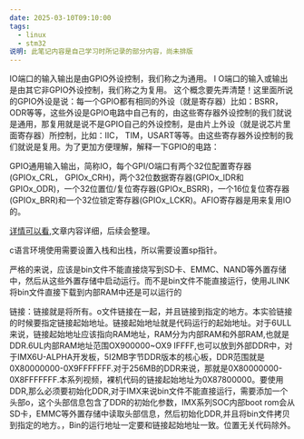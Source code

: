 ```yaml
---
date: 2025-03-10T09:10:00
tags:
  - linux
  - stm32
说明: 此笔记内容是自己学习时所记录的部分内容，尚未排版
---
```


IO端口的输入输出是由GPIO外设控制，我们称之为通用。
I O端口的输入或输出是由其它非GPIO外设控制，我们称之为复用。
这个概念要先弄清楚！这里面所说的GPIO外设是说：每一个GPIO都有相同的外设（就是寄存器）比如：BSRR，ODR等等，这些外设是GPIO电路中自己有的，由这些寄存器外设控制的我们就说是通用，那复用就是说不是GPIO自己的外设控制，是由片上外设（就是说芯片里面寄存器）所控制，比如：IIC， TIM，USART等等。由这些寄存器外设控制的我们就说是复用。为了更加方便理解，解释一下GPIO的电路：

GPIO通用输入输出，简称IO，每个GPI/O端口有两个32位配置寄存器(GPIOx_CRL， GPIOx_CRH)，两个32位数据寄存器(GPIOx_IDR和GPIOx_ODR)，一个32位置位/复位寄存器(GPIOx_BSRR)，一个16位复位寄存器(GPIOx_BRR)和一个32位锁定寄存器(GPIOx_LCKR)。AFIO寄存器是用来复用IO的。

[详情可以看](https://blog.csdn.net/qq_51284092/article/details/140902354?ops_request_misc=&request_id=&biz_id=102&utm_term=stm32%E5%BC%95%E8%84%9A%E5%AF%84%E5%AD%98%E5%99%A8%E5%9B%BE&utm_medium=distribute.pc_search_result.none-task-blog-2~all~sobaiduweb~default-1-140902354.142^v102^pc_search_result_base6&spm=1018.2226.3001.4187),文章内容详细，后续会整理。


c语言环境使用需要设置入栈和出栈，所以需要设置sp指针。

严格的来说，应该是bin文件不能直接烧写到SD卡、EMMC、NAND等外置存储中，然后从这些外置存储中启动运行。而不是bin文件不能直接运行，使用JLINK将bin文件直接下载到内部RAM中还是可以运行的

链接：链接就是将所有。o文件链接在一起，并且链接到指定的地方。本实验链接的时候要指定链接起始地址。链接起始地址就是代码运行的起始地址。对于6ULL来说，链接起始地址应该指向RAM地址，RAM分为内部RAM和外部RAM,也就是DDR.6UL内部RAM地址范围OX900000~OX9 IFFFF,也可以放到外部DDR中，对于IMX6U-ALPHA开发板，5I2MB字节DDR版本的核心板，DDR范围就是0X80000000-0X9FFFFFFF.对于256MB的DDR来说，那就是0X80000000-0X8FFFFFFF.本系列视频，裸机代码的链接起始地址为0X87800000。要使用DDR,那么必须要初始化DDR,对于IMX来说bin文件不能直接运行，需要添加一个头部o，这个头部信息包含了DDR的初始化参数，IMX系列SOC内部boot rom会从SD卡，EMMC等外置存储中读取头部信息，然后初始化DDR,并且将bin文件拷贝到指定的地方。，Bin的运行地址一定要和链接起始地址一致。位置无关代码除外。
